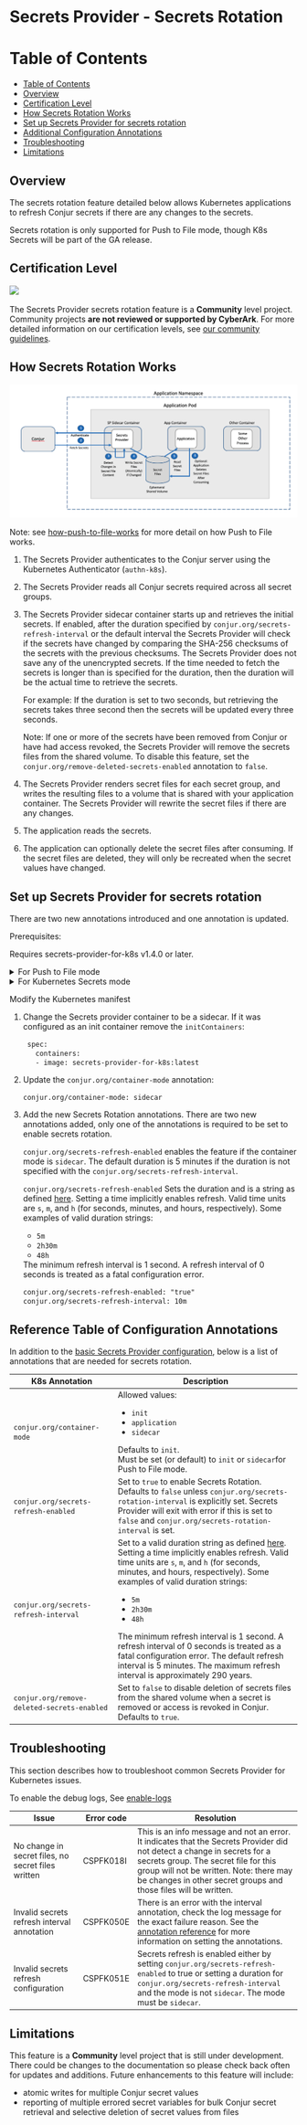 # Secrets Provider - Secrets Rotation

# Table of Contents

- [Table of Contents](#table-of-contents)
- [Overview](#overview)
- [Certification Level](#certification-level)
- [How Secrets Rotation Works](#how-secrets-rotation-works)
- [Set up Secrets Provider for secrets rotation](#set-up-secrets-provider-for-secrets-rotation)
- [Additional Configuration Annotations](#reference-table-of-configuration-annotations)
- [Troubleshooting](#troubleshooting)
- [Limitations](#limitations)

## Overview

The secrets rotation feature detailed below allows Kubernetes applications to
refresh Conjur secrets if there are any changes to the secrets.

Secrets rotation is only supported for Push to File mode, though K8s Secrets will be part of the GA release.


## Certification Level
![](https://img.shields.io/badge/Certification%20Level-Community-28A745?link=https://github.com/cyberark/community/blob/master/Conjur/conventions/certification-levels.md)

The Secrets Provider secrets rotation feature is a **Community** level project.
Community projects **are not reviewed or supported by CyberArk**. For more
detailed information on our certification levels, see
[our community guidelines](https://github.com/cyberark/community/blob/master/Conjur/conventions/certification-levels.md#community).

## How Secrets Rotation Works

![how secrets rotation works](./design/how-secrets-rotation-works.png)

Note: see [how-push-to-file-works](PUSH_TO_FILE.md#how-push-to-file-works) for more detail on
how Push to File works.


1. The Secrets Provider authenticates to the Conjur server using the
   Kubernetes Authenticator (`authn-k8s`).

2. The Secrets Provider reads all Conjur secrets required across all
   secret groups.

3. The Secrets Provider sidecar container starts up and retrieves the initial secrets.
   If enabled, after the duration specified by `conjur.org/secrets-refresh-interval` or the default interval
   the Secrets Provider will check if the secrets have changed by comparing the SHA-256 checksums
   of the secrets with the previous checksums. The Secrets Provider does not save any of the unencrypted secrets.
  If the time needed to fetch the secrets is longer than is specified
   for the duration, then the duration will be the actual time to retrieve the secrets.

   For example:
   If the duration is set to two seconds, but retrieving the secrets takes three second then the
   secrets will be updated every three seconds.

   Note:
   If one or more of the secrets have been removed from Conjur or have had access revoked, the Secrets Provider
   will remove the secrets files from the shared volume. To disable this feature, set the
   `conjur.org/remove-deleted-secrets-enabled` annotation to `false`.
4. The Secrets Provider renders secret files for each secret group, and
   writes the resulting files to a volume that is shared with your application
   container. The Secrets Provider will rewrite the secret files if there are any changes.
5. The application reads the secrets.
6. The application can optionally delete the secret files after consuming.
   If the secret files are deleted, they will only be recreated when the secret values have changed.


## Set up Secrets Provider for secrets rotation

There are two new annotations introduced and one annotation is updated.

Prerequisites:

Requires secrets-provider-for-k8s v1.4.0 or later.

<details><summary>For Push to File mode</summary>

Follow the procedure to set up Secrets Provider for [Push to File](PUSH_TO_FILE.md#set-up-secrets-provider-for-push-to-file)
</details>
<details><summary>For Kubernetes Secrets mode</summary>

Follow the procedure to set up [Kubernetes Secrets](https://docs.cyberark.com/Product-Doc/OnlineHelp/AAM-DAP/Latest/en/Content/Integrations/k8s-ocp/cjr-k8s-secrets-provider-ic.htm?tocpath=Integrations%7COpenShift%252FKubernetes%7CSet%20up%20applications%7CSecrets%20Provider%20for%20Kubernetes%7CInit%20container%7C_____1#SetupSecretsProviderasaninitcontainer)
</details>

Modify the Kubernetes manifest
1. Change the Secrets provider container to be a sidecar. If it was configured
   as an init container remove the `initContainers`:
   ```
    spec:
      containers:
      - image: secrets-provider-for-k8s:latest
    ```
2. Update the `conjur.org/container-mode` annotation:
   ```
   conjur.org/container-mode: sidecar
   ```

3. Add the new Secrets Rotation annotations.
   There are two new annotations added, only one of the annotations is
   required to be set to enable secrets rotation.

   `conjur.org/secrets-refresh-enabled` enables the
   feature if the container mode is `sidecar`. The default duration is 5 minutes if the
   duration is not specified with the `conjur.org/secrets-refresh-interval`.


   `conjur.org/secrets-refresh-enabled` Sets the duration and is a string as defined [here](https://pkg.go.dev/time#ParseDuration).
   Setting a time implicitly enables refresh. Valid time units are `s`, `m`, and `h` 
   (for seconds, minutes, and hours, respectively). Some examples of valid duration 
   strings:<ul><li>`5m`</li><li>`2h30m`</li><li>`48h`</li></ul>The minimum refresh interval is 1 second.
   A refresh interval of 0 seconds is treated as a fatal configuration error.
   ```
   conjur.org/secrets-refresh-enabled: "true"
   conjur.org/secrets-refresh-interval: 10m
   ```

## Reference Table of Configuration Annotations

In addition to the [basic Secrets Provider configuration](https://github.com/cyberark/secrets-provider-for-k8s/blob/main/PUSH_TO_FILE.md#reference-table-of-configuration-annotations),
below is a list of annotations that are needed for secrets rotation.

| K8s Annotation  | Description |
|-----------------------------------------|----------------------------------|
| `conjur.org/container-mode`         | Allowed values: <ul><li>`init`</li><li>`application`</li><li>`sidecar`</li></ul>Defaults to `init`.<br>Must be set (or default) to `init` or `sidecar`for Push to File mode.|
| `conjur.org/secrets-refresh-enabled`  | Set to `true` to enable Secrets Rotation. Defaults to `false` unless `conjur.org/secrets-rotation-interval` is explicitly set. Secrets Provider will exit with error if this is set to `false` and `conjur.org/secrets-rotation-interval` is set. |
| `conjur.org/secrets-refresh-interval` | Set to a valid duration string as defined [here](https://pkg.go.dev/time#ParseDuration). Setting a time implicitly enables refresh. Valid time units are `s`, `m`, and `h` (for seconds, minutes, and hours, respectively). Some examples of valid duration strings:<ul><li>`5m`</li><li>`2h30m`</li><li>`48h`</li></ul>The minimum refresh interval is 1 second. A refresh interval of 0 seconds is treated as a fatal configuration error. The default refresh interval is 5 minutes. The maximum refresh interval is approximately 290 years. |
| `conjur.org/remove-deleted-secrets-enabled` | Set to `false` to disable deletion of secrets files from the shared volume when a secret is removed or access is revoked in Conjur. Defaults to `true`. |

## Troubleshooting

This section describes how to troubleshoot common Secrets Provider for Kubernetes issues.

To enable the debug logs, See [enable-logs](PUSH_TO_FILE.md#enable-logs)

|  Issue      |       Error code   | Resolution  |
| ----------- | ------------------ | ------ |
| No change in secret files, no secret files written |CSPFK018I| This is an info message and not an error. It indicates that the Secrets Provider did not detect a change in secrets for a secrets group. The secret file for this group will not be written. Note: there may be changes in other secret groups and those files will be written. |
| Invalid secrets refresh interval annotation |CSPFK050E| There is an error with the interval annotation, check the log message for the exact failure reason. See the [annotation reference](#reference-table-of-configuration-annotations) for more information on setting the annotations.|
| Invalid secrets refresh configuration |CSPFK051E| Secrets refresh is enabled either by setting `conjur.org/secrets-refresh-enabled` to true or setting a duration for `conjur.org/secrets-refresh-interval` and the mode is not `sidecar`. The mode must be `sidecar`. |

## Limitations

This feature is a **Community** level project that is still under development.
There could be changes to the documentation so please check back often for updates and additions.
Future enhancements to this feature will include:

- atomic writes for multiple Conjur secret values
- reporting of multiple errored secret variables for bulk Conjur secret retrieval and selective deletion of secret values from files
